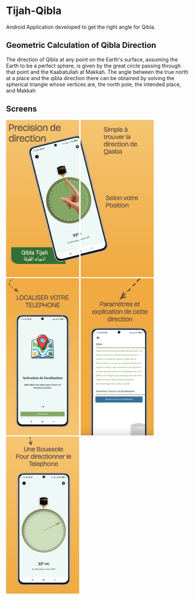 # Tijah-Qibla

Android Application developed to get the right angle for Qibla.

## Geometric Calculation of Qibla Direction

The direction of Qibla at any point on the Earth's surface, assuming the Earth to be a perfect sphere, is given by the great circle passing through that point and the Kaabatullah at Makkah.
The angle between the true north at a place and the qibla direction there can be obtained by solving the spherical triangle whose vertices are, the north pole, the intended place, and Makkah

## Screens

<div>
  <img src="/demo/Screenshot_1.png" width="200" height="430"/>
  <img src="/demo/Screenshot_2.png" width="200" height="430"/>
</div>

<div>
  <img src="/demo/Screenshot_3.png" width="200" height="430"/>
  <img src="/demo/Screenshot_4.png" width="200" height="430"/>
  <img src="/demo/Screenshot_5.png" width="200" height="430"/>
</div>
